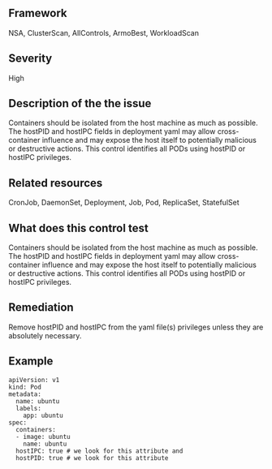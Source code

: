 ## Framework
NSA, ClusterScan, AllControls, ArmoBest, WorkloadScan
 
## Severity
High

## Description of the the issue
Containers should be isolated from the host machine as much as possible. The hostPID and hostIPC fields in deployment yaml may allow cross-container influence and may expose the host itself to potentially malicious or destructive actions. This control identifies all PODs using hostPID or hostIPC privileges.
 
## Related resources
CronJob, DaemonSet, Deployment, Job, Pod, ReplicaSet, StatefulSet
 
## What does this control test
Containers should be isolated from the host machine as much as possible. The hostPID and hostIPC fields in deployment yaml may allow cross-container influence and may expose the host itself to potentially malicious or destructive actions. This control identifies all PODs using hostPID or hostIPC privileges.
 
## Remediation
Remove hostPID and hostIPC from the yaml file(s) privileges unless they are absolutely necessary.
 
## Example
```
apiVersion: v1
kind: Pod
metadata:
  name: ubuntu
  labels:
    app: ubuntu
spec:
  containers:
  - image: ubuntu
    name: ubuntu
  hostIPC: true # we look for this attribute and 
  hostPID: true # we look for this attribute
```
